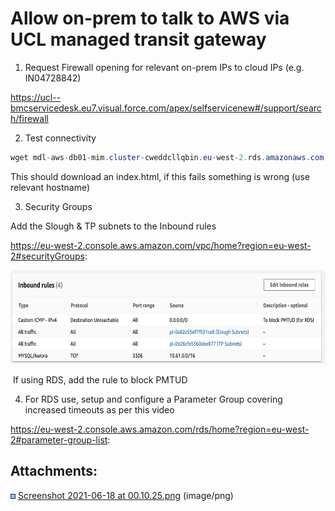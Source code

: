 # Allow on-prem to talk to AWS via UCL managed transit gateway

1) Request Firewall opening for relevant on-prem IPs to cloud IPs (e.g. IN04728842)

<https://ucl--bmcservicedesk.eu7.visual.force.com/apex/selfservicenew#/support/search/firewall> 

2) Test connectivity

``` java
wget mdl-aws-db01-mim.cluster-cweddcllqbin.eu-west-2.rds.amazonaws.com:3306
```

This should download an index.html, if this fails something is wrong (use relevant hostname)

3) Security Groups

Add the Slough & TP subnets to the Inbound rules

<https://eu-west-2.console.aws.amazon.com/vpc/home?region=eu-west-2#securityGroups>:

<img src="attachments/170397492/170399245.png" height="150" />

 If using RDS, add the rule to block PMTUD

4) For RDS use, setup and configure a Parameter Group covering increased timeouts as per this video

<https://eu-west-2.console.aws.amazon.com/rds/home?region=eu-west-2#parameter-group-list>:

## Attachments:

<img src="images/icons/bullet_blue.gif" width="8" height="8" /> [Screenshot 2021-06-18 at 00.10.25.png](attachments/170397492/170399245.png) (image/png)

